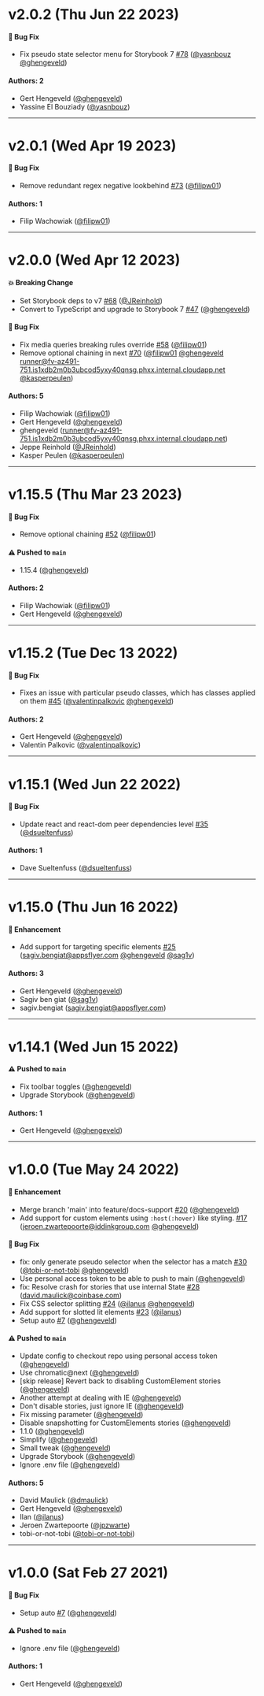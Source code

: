 # v2.0.2 (Thu Jun 22 2023)

#### 🐛 Bug Fix

- Fix pseudo state selector menu for Storybook 7 [#78](https://github.com/chromaui/storybook-addon-pseudo-states/pull/78) ([@yasnbouz](https://github.com/yasnbouz) [@ghengeveld](https://github.com/ghengeveld))

#### Authors: 2

- Gert Hengeveld ([@ghengeveld](https://github.com/ghengeveld))
- Yassine El Bouziady ([@yasnbouz](https://github.com/yasnbouz))

---

# v2.0.1 (Wed Apr 19 2023)

#### 🐛 Bug Fix

- Remove redundant regex negative lookbehind [#73](https://github.com/chromaui/storybook-addon-pseudo-states/pull/73) ([@filipw01](https://github.com/filipw01))

#### Authors: 1

- Filip Wachowiak ([@filipw01](https://github.com/filipw01))

---

# v2.0.0 (Wed Apr 12 2023)

#### 💥 Breaking Change

- Set Storybook deps to v7 [#68](https://github.com/chromaui/storybook-addon-pseudo-states/pull/68) ([@JReinhold](https://github.com/JReinhold))
- Convert to TypeScript and upgrade to Storybook 7 [#47](https://github.com/chromaui/storybook-addon-pseudo-states/pull/47) ([@ghengeveld](https://github.com/ghengeveld))

#### 🐛 Bug Fix

- Fix media queries breaking rules override [#58](https://github.com/chromaui/storybook-addon-pseudo-states/pull/58) ([@filipw01](https://github.com/filipw01))
- Remove optional chaining in next [#70](https://github.com/chromaui/storybook-addon-pseudo-states/pull/70) ([@filipw01](https://github.com/filipw01) [@ghengeveld](https://github.com/ghengeveld) runner@fv-az491-751.is1xdb2m0b3ubcod5yxy40qnsg.phxx.internal.cloudapp.net [@kasperpeulen](https://github.com/kasperpeulen))

#### Authors: 5

- Filip Wachowiak ([@filipw01](https://github.com/filipw01))
- Gert Hengeveld ([@ghengeveld](https://github.com/ghengeveld))
- ghengeveld (runner@fv-az491-751.is1xdb2m0b3ubcod5yxy40qnsg.phxx.internal.cloudapp.net)
- Jeppe Reinhold ([@JReinhold](https://github.com/JReinhold))
- Kasper Peulen ([@kasperpeulen](https://github.com/kasperpeulen))

---

# v1.15.5 (Thu Mar 23 2023)

#### 🐛 Bug Fix

- Remove optional chaining [#52](https://github.com/chromaui/storybook-addon-pseudo-states/pull/52) ([@filipw01](https://github.com/filipw01))

#### ⚠️ Pushed to `main`

- 1.15.4 ([@ghengeveld](https://github.com/ghengeveld))

#### Authors: 2

- Filip Wachowiak ([@filipw01](https://github.com/filipw01))
- Gert Hengeveld ([@ghengeveld](https://github.com/ghengeveld))

---

# v1.15.2 (Tue Dec 13 2022)

#### 🐛 Bug Fix

- Fixes an issue with particular pseudo classes, which has classes applied on them [#45](https://github.com/chromaui/storybook-addon-pseudo-states/pull/45) ([@valentinpalkovic](https://github.com/valentinpalkovic) [@ghengeveld](https://github.com/ghengeveld))

#### Authors: 2

- Gert Hengeveld ([@ghengeveld](https://github.com/ghengeveld))
- Valentin Palkovic ([@valentinpalkovic](https://github.com/valentinpalkovic))

---

# v1.15.1 (Wed Jun 22 2022)

#### 🐛 Bug Fix

- Update react and react-dom peer dependencies level [#35](https://github.com/chromaui/storybook-addon-pseudo-states/pull/35) ([@dsueltenfuss](https://github.com/dsueltenfuss))

#### Authors: 1

- Dave Sueltenfuss ([@dsueltenfuss](https://github.com/dsueltenfuss))

---

# v1.15.0 (Thu Jun 16 2022)

#### 🚀 Enhancement

- Add support for targeting specific elements [#25](https://github.com/chromaui/storybook-addon-pseudo-states/pull/25) (sagiv.bengiat@appsflyer.com [@ghengeveld](https://github.com/ghengeveld) [@sag1v](https://github.com/sag1v))

#### Authors: 3

- Gert Hengeveld ([@ghengeveld](https://github.com/ghengeveld))
- Sagiv ben giat ([@sag1v](https://github.com/sag1v))
- sagiv.bengiat (sagiv.bengiat@appsflyer.com)

---

# v1.14.1 (Wed Jun 15 2022)

#### ⚠️ Pushed to `main`

- Fix toolbar toggles ([@ghengeveld](https://github.com/ghengeveld))
- Upgrade Storybook ([@ghengeveld](https://github.com/ghengeveld))

#### Authors: 1

- Gert Hengeveld ([@ghengeveld](https://github.com/ghengeveld))

---

# v1.0.0 (Tue May 24 2022)

#### 🚀 Enhancement

- Merge branch 'main' into feature/docs-support [#20](https://github.com/chromaui/storybook-addon-pseudo-states/pull/20) ([@ghengeveld](https://github.com/ghengeveld))
- Add support for custom elements using `:host(:hover)` like styling. [#17](https://github.com/chromaui/storybook-addon-pseudo-states/pull/17) (jeroen.zwartepoorte@iddinkgroup.com [@ghengeveld](https://github.com/ghengeveld))

#### 🐛 Bug Fix

- fix: only generate pseudo selector when the selector has a match [#30](https://github.com/chromaui/storybook-addon-pseudo-states/pull/30) ([@tobi-or-not-tobi](https://github.com/tobi-or-not-tobi) [@ghengeveld](https://github.com/ghengeveld))
- Use personal access token to be able to push to main ([@ghengeveld](https://github.com/ghengeveld))
- fix: Resolve crash for stories that use internal State [#28](https://github.com/chromaui/storybook-addon-pseudo-states/pull/28) (david.maulick@coinbase.com)
- Fix CSS selector splitting [#24](https://github.com/chromaui/storybook-addon-pseudo-states/pull/24) ([@ilanus](https://github.com/ilanus) [@ghengeveld](https://github.com/ghengeveld))
- Add support for slotted lit elements [#23](https://github.com/chromaui/storybook-addon-pseudo-states/pull/23) ([@ilanus](https://github.com/ilanus))
- Setup auto [#7](https://github.com/chromaui/storybook-addon-pseudo-states/pull/7) ([@ghengeveld](https://github.com/ghengeveld))

#### ⚠️ Pushed to `main`

- Update config to checkout repo using personal access token ([@ghengeveld](https://github.com/ghengeveld))
- Use chromatic@next ([@ghengeveld](https://github.com/ghengeveld))
- [skip release] Revert back to disabling CustomElement stories ([@ghengeveld](https://github.com/ghengeveld))
- Another attempt at dealing with IE ([@ghengeveld](https://github.com/ghengeveld))
- Don't disable stories, just ignore IE ([@ghengeveld](https://github.com/ghengeveld))
- Fix missing parameter ([@ghengeveld](https://github.com/ghengeveld))
- Disable snapshotting for CustomElements stories ([@ghengeveld](https://github.com/ghengeveld))
- 1.1.0 ([@ghengeveld](https://github.com/ghengeveld))
- Simplify ([@ghengeveld](https://github.com/ghengeveld))
- Small tweak ([@ghengeveld](https://github.com/ghengeveld))
- Upgrade Storybook ([@ghengeveld](https://github.com/ghengeveld))
- Ignore .env file ([@ghengeveld](https://github.com/ghengeveld))

#### Authors: 5

- David Maulick ([@dmaulick](https://github.com/dmaulick))
- Gert Hengeveld ([@ghengeveld](https://github.com/ghengeveld))
- Ilan ([@ilanus](https://github.com/ilanus))
- Jeroen Zwartepoorte ([@jpzwarte](https://github.com/jpzwarte))
- tobi-or-not-tobi ([@tobi-or-not-tobi](https://github.com/tobi-or-not-tobi))

---

# v1.0.0 (Sat Feb 27 2021)

#### 🐛 Bug Fix

- Setup auto [#7](https://github.com/chromaui/storybook-addon-pseudo-states/pull/7) ([@ghengeveld](https://github.com/ghengeveld))

#### ⚠️ Pushed to `main`

- Ignore .env file ([@ghengeveld](https://github.com/ghengeveld))

#### Authors: 1

- Gert Hengeveld ([@ghengeveld](https://github.com/ghengeveld))
